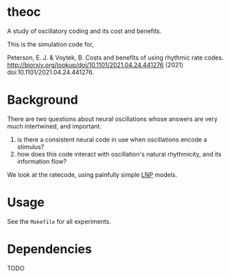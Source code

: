 # theoc
A study of oscillatory coding and its cost and benefits.

This is the simulation code for,

Peterson, E. J. & Voytek, B. Costs and benefits of using rhythmic rate codes. http://biorxiv.org/lookup/doi/10.1101/2021.04.24.441276 (2021) doi:10.1101/2021.04.24.441276.

# Background
There are two questions about neural oscillations whose answers are very much intertwined, and important. 

1. is there a consistent neural code in use when oscillations encode a stimulus? 
2. how does this code interact with oscillation's natural rhythmicity, and its information flow? 

We look at the ratecode, using painfully simple [LNP](https://en.wikipedia.org/wiki/Linear-nonlinear-Poisson_cascade_model) models.

# Usage
See the `Makefile` for all experiments.

# Dependencies
TODO
